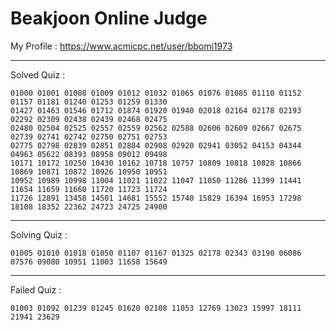 # Beakjoon Online Judge

My Profile : https://www.acmicpc.net/user/bbomi1973

---

Solved Quiz : 
```
01000 01001 01008 01009 01012 01032 01065 01076 01085 01110 01152 01157 01181 01240 01253 01259 01330
01427 01463 01546 01712 01874 01920 01940 02018 02164 02178 02193 02292 02309 02438 02439 02468 02475
02480 02504 02525 02557 02559 02562 02588 02606 02609 02667 02675 02739 02741 02742 02750 02751 02753
02775 02798 02839 02851 02884 02908 02920 02941 03052 04153 04344 04963 05622 08393 08958 09012 09498
10171 10172 10250 10430 10162 10718 10757 10809 10818 10828 10866 10869 10871 10872 10926 10950 10951
10952 10989 10998 11004 11021 11022 11047 11050 11286 11399 11441 11654 11659 11660 11720 11723 11724
11726 12891 13458 14501 14681 15552 15740 15829 16394 16953 17298 18108 18352 22362 24723 24725 24900
```

---

Solving Quiz :
```
01005 01010 01018 01050 01107 01167 01325 02178 02343 03190 06086 07576 09080 10951 11003 11658 15649
```

---

Failed Quiz :
```
01003 01092 01239 01245 01620 02108 11053 12769 13023 15997 18111 21941 23629
```